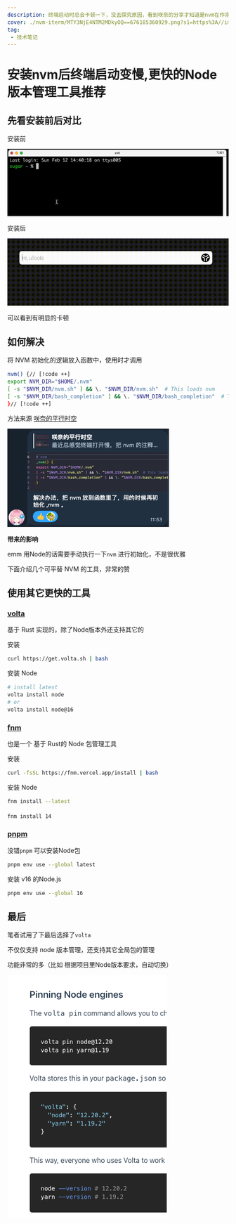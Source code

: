 ```yaml
---
description: 终端启动时总会卡顿一下，没去探究原因，看到咲奈的分享才知道是nvm在作祟
cover: ./nvm-iterm/MTY3NjE4NTM2MDkyOQ==676185360929.png?s1=https%3A//img.cdn.sugarat.top/mdImg/MTY3NjE4NTM2MDkyOQ%3D%3D676185360929
tag:
 - 技术笔记
---
```


# 安装nvm后终端启动变慢,更快的Node版本管理工具推荐

## 先看安装前后对比
安装前

![](./nvm-iterm/MTY3NjE4NDI1OTY0OA==676184259648.png?s1=https%3A//img.cdn.sugarat.top/mdImg/MTY3NjE4NDI1OTY0OA%3D%3D676184259648)


安装后

![](./nvm-iterm/MTY3NjE4NDgwNjAzMA==676184806030.png?s1=https%3A//img.cdn.sugarat.top/mdImg/MTY3NjE4NDgwNjAzMA%3D%3D676184806030)

可以看到有明显的卡顿

## 如何解决
将 NVM 初始化的逻辑放入函数中，使用时才调用

```sh
nvm() {// [!code ++]
export NVM_DIR="$HOME/.nvm"
[ -s "$NVM_DIR/nvm.sh" ] && \. "$NVM_DIR/nvm.sh"  # This loads nvm
[ -s "$NVM_DIR/bash_completion" ] && \. "$NVM_DIR/bash_completion"  # This loads nvm bash_completion
}// [!code ++]
```

方法来源 [咲奈的平行时空](https://public.zsxq.com/groups/28851452458181.html)

![](./nvm-iterm/MTY3NjE4NTM2MDkyOQ==676185360929.png?s1=https%3A//img.cdn.sugarat.top/mdImg/MTY3NjE4NTM2MDkyOQ%3D%3D676185360929)

**带来的影响**

emm 用Node的话需要手动执行一下`nvm` 进行初始化，不是很优雅

下面介绍几个可平替 NVM 的工具，非常的赞

## 使用其它更快的工具
### [volta](https://volta.sh/)
基于 Rust 实现的，除了Node版本外还支持其它的

安装
```sh
curl https://get.volta.sh | bash
```

安装 Node
```sh
# install latest
volta install node
# or
volta install node@16
```

### [fnm](https://github.com/Schniz/fnm)
也是一个 基于 Rust的 Node 包管理工具

安装
```sh
curl -fsSL https://fnm.vercel.app/install | bash
```

安装 Node
```sh
fnm install --latest

fnm install 14
```

### [pnpm](https://pnpm.io/zh/cli/env)
没错`pnpm` 可以安装Node包

```sh
pnpm env use --global latest
```

安装 v16 的Node.js

```sh
pnpm env use --global 16
```

## 最后
笔者试用了下最后选择了`volta`

不仅仅支持 node 版本管理，还支持其它全局包的管理

功能非常的多（比如 根据项目里Node版本要求，自动切换）

![](./nvm-iterm/MTY3NjE4OTM5MTk2Mg==676189391962.png?s1=https%3A//img.cdn.sugarat.top/mdImg/MTY3NjE4OTM5MTk2Mg%3D%3D676189391962)